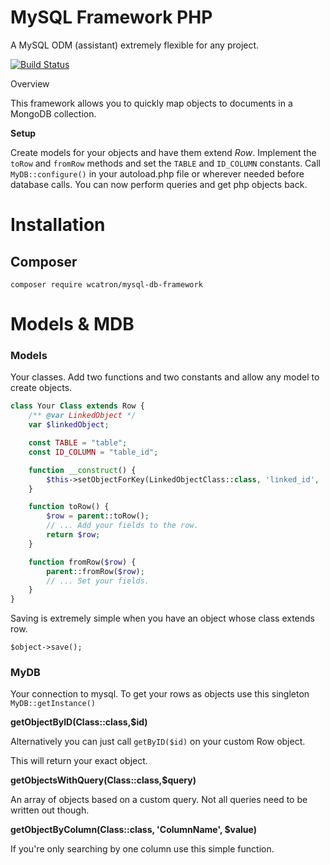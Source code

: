 # MySQL Framework PHP
A MySQL ODM (assistant) extremely flexible for any project.

[![Build Status](https://travis-ci.org/wcatron/MySQL-Framework-PHP.svg?branch=master)](https://travis-ci.org/wcatron/MySQL-Framework-PHP)

 Overview

This framework allows you to quickly map objects to documents in a MongoDB collection.

**Setup**

Create models for your objects and have them extend *Row*. Implement the `toRow` and `fromRow` methods and set the `TABLE` and `ID_COLUMN` constants. Call `MyDB::configure()` in your autoload.php file or wherever needed before database calls. You can now perform queries and get php objects back.

# Installation

## Composer

```
composer require wcatron/mysql-db-framework
```

# Models & MDB

### Models

Your classes. Add two functions and two constants and allow any model to create objects.

```php
class Your Class extends Row {
    /** @var LinkedObject */
    var $linkedObject;

    const TABLE = "table";
    const ID_COLUMN = "table_id";

    function __construct() {
        $this->setObjectForKey(LinkedObjectClass::class, 'linked_id', 'linkedObject');
    }

    function toRow() {
        $row = parent::toRow();
        // ... Add your fields to the row.
        return $row;
    }

    function fromRow($row) {
        parent::fromRow($row);
        // ... Set your fields.
    }
}
```

Saving is extremely simple when you have an object whose class extends row.

`$object->save();`

### MyDB

Your connection to mysql. To get your rows as objects use this singleton `MyDB::getInstance()`

**getObjectByID(Class::class,$id)**

Alternatively you can just call `getByID($id)` on your custom Row object.

This will return your exact object.

**getObjectsWithQuery(Class::class,$query)**

An array of objects based on a custom query. Not all queries need to be written out though.

**getObjectByColumn(Class::class, 'ColumnName', $value)**

If you're only searching by one column use this simple function.